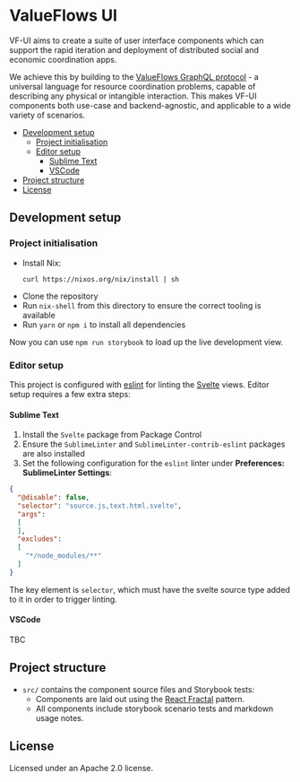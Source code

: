 # ValueFlows UI

VF-UI aims to create a suite of user interface components which can support the rapid iteration and deployment of distributed social and economic coordination apps.

We achieve this by building to the [ValueFlows GraphQL protocol](https://github.com/valueflows/vf-graphql/) - a universal language for resource coordination problems, capable of describing any physical or intangible interaction. This makes VF-UI components both use-case and backend-agnostic, and applicable to a wide variety of scenarios.

<!-- MarkdownTOC -->

- [Development setup](#development-setup)
	- [Project initialisation](#project-initialisation)
	- [Editor setup](#editor-setup)
		- [Sublime Text](#sublime-text)
		- [VSCode](#vscode)
- [Project structure](#project-structure)
- [License](#license)

<!-- /MarkdownTOC -->


## Development setup

### Project initialisation

- Install Nix:  
  ```
  curl https://nixos.org/nix/install | sh
  ```
- Clone the repository
- Run `nix-shell` from this directory to ensure the correct tooling is available
- Run `yarn` or `npm i` to install all dependencies

Now you can use `npm run storybook` to load up the live development view.

### Editor setup

This project is configured with [eslint](https://eslint.org/) for linting the [Svelte]() views. Editor setup requires a few extra steps:

#### Sublime Text

1. Install the `Svelte` package from Package Control
2. Ensure the `SublimeLinter` and `SublimeLinter-contrib-eslint` packages are also installed
3. Set the following configuration for the `eslint` linter under **Preferences: SublimeLinter Settings**:

```json
{
  "@disable": false,
  "selector": "source.js,text.html.svelte",
  "args":
  [
  ],
  "excludes":
  [
    "*/node_modules/**"
  ]
}
```

The key element is `selector`, which must have the svelte source type added to it in order to trigger linting.

#### VSCode

TBC





## Project structure

- `src/` contains the component source files and Storybook tests:
	- Components are laid out using the [React Fractal](https://hackernoon.com/fractal-a-react-app-structure-for-infinite-scale-4dab943092af) pattern.
	- All components include storybook scenario tests and markdown usage notes.




## License

Licensed under an Apache 2.0 license.
